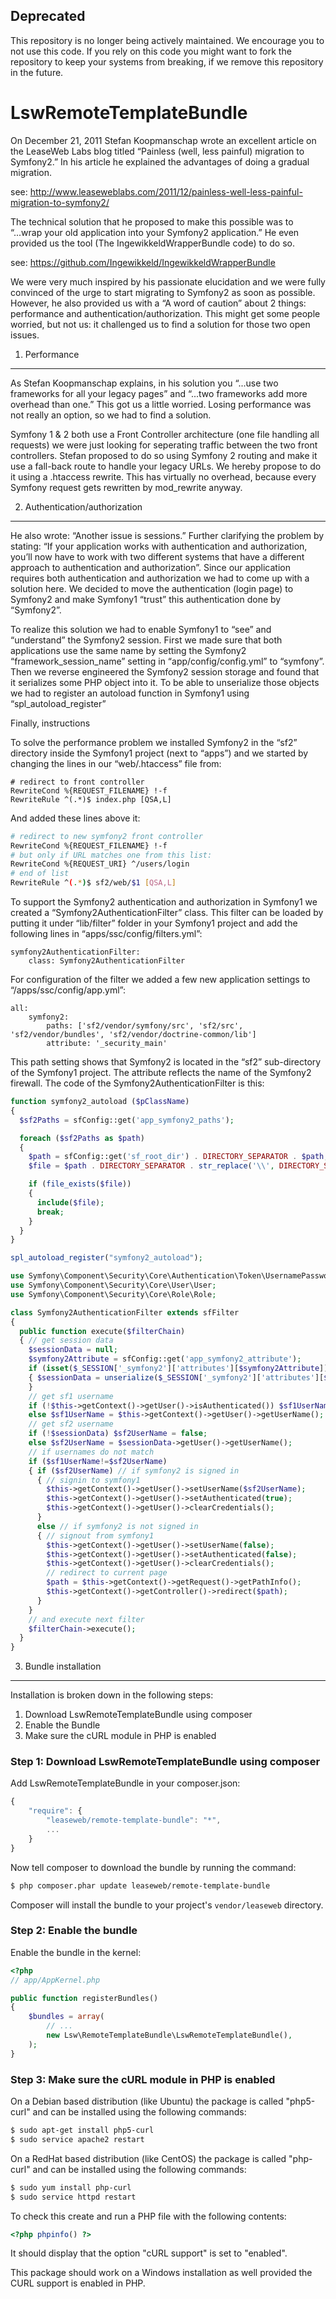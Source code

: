 ## Deprecated

This repository is no longer being actively maintained. We encourage you to not use this code.
If you rely on this code you might want to fork the repository to keep your systems from breaking, if we remove this repository in the future.



LswRemoteTemplateBundle
=======================

On December 21, 2011 Stefan Koopmanschap wrote an excellent article on the LeaseWeb Labs blog
titled “Painless (well, less painful) migration to Symfony2.” In his article he explained the
advantages of doing a gradual migration. 

see: http://www.leaseweblabs.com/2011/12/painless-well-less-painful-migration-to-symfony2/

The technical solution that he proposed to make this
possible was to “...wrap your old application into your Symfony2 application.” He even provided
us the tool (The IngewikkeldWrapperBundle code) to do so.

see: https://github.com/Ingewikkeld/IngewikkeldWrapperBundle

We were very much inspired by his passionate elucidation and we were fully convinced of the
urge to start migrating to Symfony2 as soon as possible. However, he also provided us with a
“A word of caution” about 2 things: performance and authentication/authorization. This might
get some people worried, but not us: it challenged us to find a solution for those two open issues.

1. Performance
----

As Stefan Koopmanschap explains, in his solution you “...use two frameworks for all your legacy
pages” and “...two frameworks add more overhead than one.” This got us a little worried.
Losing performance was not really an option, so we had to find a solution.

Symfony 1 & 2 both use a Front Controller architecture (one file handling all requests) we were
just looking for seperating traffic between the two front controllers. Stefan proposed to do so
using Symfony 2 routing and make it use a fall-back route to handle your legacy URLs. We hereby
propose to do it using a .htaccess rewrite. This has virtually no overhead, because every Symfony
request gets rewritten by mod_rewrite anyway.

2. Authentication/authorization
----

He also wrote: “Another issue is sessions.” Further clarifying the problem by stating: “If your
application works with authentication and authorization, you’ll now have to work with two different
systems that have a different approach to authentication and authorization”. Since our application
requires both authentication and authorization we had to come up with a solution here. We decided
to move the authentication (login page) to Symfony2 and make Symfony1 “trust” this authentication
done by “Symfony2”.

To realize this solution we had to enable Symfony1 to “see” and “understand” the Symfony2 session.
First we made sure that both applications use the same name by setting the Symfony2 “framework_session_name”
setting in “app/config/config.yml” to “symfony”. Then we reverse engineered the Symfony2 session
storage and found that it serializes some PHP object into it. To be able to unserialize those objects
we had to register an autoload function in Symfony1 using “spl_autoload_register”

Finally, instructions

To solve the performance problem we installed Symfony2 in the “sf2” directory inside the Symfony1
project (next to “apps”) and we started by changing the lines in our “web/.htaccess” file from:

```
# redirect to front controller
RewriteCond %{REQUEST_FILENAME} !-f
RewriteRule ^(.*)$ index.php [QSA,L]
```

And added these lines above it:

``` bash
# redirect to new symfony2 front controller
RewriteCond %{REQUEST_FILENAME} !-f
# but only if URL matches one from this list:
RewriteCond %{REQUEST_URI} ^/users/login
# end of list
RewriteRule ^(.*)$ sf2/web/$1 [QSA,L]
```

To support the Symfony2 authentication and authorization in Symfony1 we created a
“Symfony2AuthenticationFilter” class. This filter can be loaded by putting it under “lib/filter”
folder in your Symfony1 project and add the following lines in “apps/ssc/config/filters.yml”:

```
symfony2AuthenticationFilter:
    class: Symfony2AuthenticationFilter
```

For configuration of the filter we added a few new application settings to “/apps/ssc/config/app.yml”:

```
all:
    symfony2:
        paths: ['sf2/vendor/symfony/src', 'sf2/src', 'sf2/vendor/bundles', 'sf2/vendor/doctrine-common/lib']
        attribute: '_security_main'
```

This path setting shows that Symfony2 is located in the “sf2” sub-directory of the Symfony1 project.
The attribute reflects the name of the Symfony2 firewall. The code of the Symfony2AuthenticationFilter
is this:

``` php
function symfony2_autoload ($pClassName)
{
  $sf2Paths = sfConfig::get('app_symfony2_paths');

  foreach ($sf2Paths as $path)
  {
    $path = sfConfig::get('sf_root_dir') . DIRECTORY_SEPARATOR . $path;
    $file = $path . DIRECTORY_SEPARATOR . str_replace('\\', DIRECTORY_SEPARATOR ,$pClassName ) . ".php";

    if (file_exists($file))
    {
      include($file);
      break;
    }
  }
}

spl_autoload_register("symfony2_autoload");

use Symfony\Component\Security\Core\Authentication\Token\UsernamePasswordToken;
use Symfony\Component\Security\Core\User\User;
use Symfony\Component\Security\Core\Role\Role;

class Symfony2AuthenticationFilter extends sfFilter
{
  public function execute($filterChain)
  { // get session data
    $sessionData = null;
    $symfony2Attribute = sfConfig::get('app_symfony2_attribute');
    if (isset($_SESSION['_symfony2']['attributes'][$symfony2Attribute]))
    { $sessionData = unserialize($_SESSION['_symfony2']['attributes'][$symfony2Attribute]);
    }
    // get sf1 username
    if (!$this->getContext()->getUser()->isAuthenticated()) $sf1UserName = false;
    else $sf1UserName = $this->getContext()->getUser()->getUserName();
    // get sf2 username
    if (!$sessionData) $sf2UserName = false;
    else $sf2UserName = $sessionData->getUser()->getUserName();
    // if usernames do not match
    if ($sf1UserName!=$sf2UserName)
    { if ($sf2UserName) // if symfony2 is signed in
      { // signin to symfony1
        $this->getContext()->getUser()->setUserName($sf2UserName);
        $this->getContext()->getUser()->setAuthenticated(true);
        $this->getContext()->getUser()->clearCredentials();
      }
      else // if symfony2 is not signed in
      { // signout from symfony1
        $this->getContext()->getUser()->setUserName(false);
        $this->getContext()->getUser()->setAuthenticated(false);
        $this->getContext()->getUser()->clearCredentials();
        // redirect to current page
        $path = $this->getContext()->getRequest()->getPathInfo();
        $this->getContext()->getController()->redirect($path);
      }
    }
    // and execute next filter
    $filterChain->execute();
  }
}
```

3. Bundle installation
----

Installation is broken down in the following steps:

1. Download LswRemoteTemplateBundle using composer
2. Enable the Bundle
3. Make sure the cURL module in PHP is enabled

### Step 1: Download LswRemoteTemplateBundle using composer

Add LswRemoteTemplateBundle in your composer.json:

```js
{
    "require": {
        "leaseweb/remote-template-bundle": "*",
        ...
    }
}
```

Now tell composer to download the bundle by running the command:

``` bash
$ php composer.phar update leaseweb/remote-template-bundle
```

Composer will install the bundle to your project's `vendor/leaseweb` directory.

### Step 2: Enable the bundle

Enable the bundle in the kernel:

``` php
<?php
// app/AppKernel.php

public function registerBundles()
{
    $bundles = array(
        // ...
        new Lsw\RemoteTemplateBundle\LswRemoteTemplateBundle(),
    );
}
```

### Step 3: Make sure the cURL module in PHP is enabled

On a Debian based distribution (like Ubuntu) the package is called "php5-curl" and
can be installed using the following commands:

``` bash
$ sudo apt-get install php5-curl
$ sudo service apache2 restart
```

On a RedHat based distribution (like CentOS) the package is called "php-curl" and
can be installed using the following commands:

``` bash
$ sudo yum install php-curl
$ sudo service httpd restart
```

To check this create and run a PHP file with the following contents:

``` php
<?php phpinfo() ?>
```

It should display that the option "cURL support" is set to "enabled".

This package should work on a Windows installation as well provided the CURL support
is enabled in PHP.

